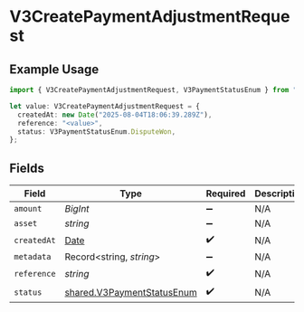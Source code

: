 # V3CreatePaymentAdjustmentRequest

## Example Usage

```typescript
import { V3CreatePaymentAdjustmentRequest, V3PaymentStatusEnum } from "@formance/formance-sdk/sdk/models/shared";

let value: V3CreatePaymentAdjustmentRequest = {
  createdAt: new Date("2025-08-04T18:06:39.289Z"),
  reference: "<value>",
  status: V3PaymentStatusEnum.DisputeWon,
};
```

## Fields

| Field                                                                                         | Type                                                                                          | Required                                                                                      | Description                                                                                   |
| --------------------------------------------------------------------------------------------- | --------------------------------------------------------------------------------------------- | --------------------------------------------------------------------------------------------- | --------------------------------------------------------------------------------------------- |
| `amount`                                                                                      | *BigInt*                                                                                      | :heavy_minus_sign:                                                                            | N/A                                                                                           |
| `asset`                                                                                       | *string*                                                                                      | :heavy_minus_sign:                                                                            | N/A                                                                                           |
| `createdAt`                                                                                   | [Date](https://developer.mozilla.org/en-US/docs/Web/JavaScript/Reference/Global_Objects/Date) | :heavy_check_mark:                                                                            | N/A                                                                                           |
| `metadata`                                                                                    | Record<string, *string*>                                                                      | :heavy_minus_sign:                                                                            | N/A                                                                                           |
| `reference`                                                                                   | *string*                                                                                      | :heavy_check_mark:                                                                            | N/A                                                                                           |
| `status`                                                                                      | [shared.V3PaymentStatusEnum](../../../sdk/models/shared/v3paymentstatusenum.md)               | :heavy_check_mark:                                                                            | N/A                                                                                           |